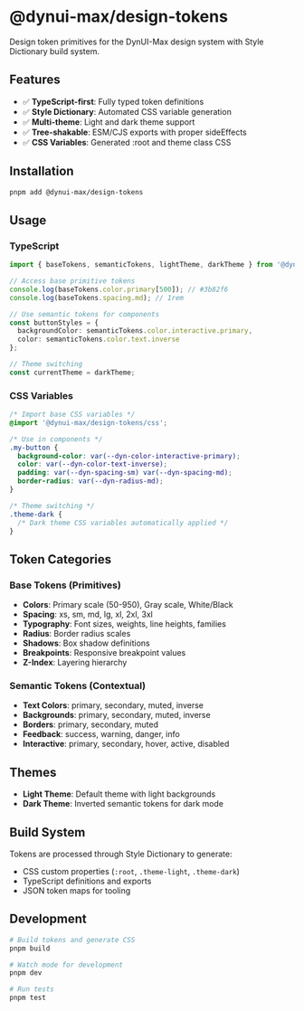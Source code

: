 # @dynui-max/design-tokens

Design token primitives for the DynUI-Max design system with Style Dictionary build system.

## Features

- ✅ **TypeScript-first**: Fully typed token definitions
- ✅ **Style Dictionary**: Automated CSS variable generation  
- ✅ **Multi-theme**: Light and dark theme support
- ✅ **Tree-shakable**: ESM/CJS exports with proper sideEffects
- ✅ **CSS Variables**: Generated :root and theme class CSS

## Installation

```bash
pnpm add @dynui-max/design-tokens
```

## Usage

### TypeScript

```typescript
import { baseTokens, semanticTokens, lightTheme, darkTheme } from '@dynui-max/design-tokens';

// Access base primitive tokens
console.log(baseTokens.color.primary[500]); // #3b82f6
console.log(baseTokens.spacing.md); // 1rem

// Use semantic tokens for components
const buttonStyles = {
  backgroundColor: semanticTokens.color.interactive.primary,
  color: semanticTokens.color.text.inverse
};

// Theme switching
const currentTheme = darkTheme;
```

### CSS Variables

```css
/* Import base CSS variables */
@import '@dynui-max/design-tokens/css';

/* Use in components */
.my-button {
  background-color: var(--dyn-color-interactive-primary);
  color: var(--dyn-color-text-inverse);
  padding: var(--dyn-spacing-sm) var(--dyn-spacing-md);
  border-radius: var(--dyn-radius-md);
}

/* Theme switching */
.theme-dark {
  /* Dark theme CSS variables automatically applied */
}
```

## Token Categories

### Base Tokens (Primitives)

- **Colors**: Primary scale (50-950), Gray scale, White/Black
- **Spacing**: xs, sm, md, lg, xl, 2xl, 3xl
- **Typography**: Font sizes, weights, line heights, families
- **Radius**: Border radius scales
- **Shadows**: Box shadow definitions
- **Breakpoints**: Responsive breakpoint values
- **Z-Index**: Layering hierarchy

### Semantic Tokens (Contextual)

- **Text Colors**: primary, secondary, muted, inverse
- **Backgrounds**: primary, secondary, muted, inverse  
- **Borders**: primary, secondary, muted
- **Feedback**: success, warning, danger, info
- **Interactive**: primary, secondary, hover, active, disabled

## Themes

- **Light Theme**: Default theme with light backgrounds
- **Dark Theme**: Inverted semantic tokens for dark mode

## Build System

Tokens are processed through Style Dictionary to generate:

- CSS custom properties (`:root`, `.theme-light`, `.theme-dark`)
- TypeScript definitions and exports
- JSON token maps for tooling

## Development

```bash
# Build tokens and generate CSS
pnpm build

# Watch mode for development
pnpm dev

# Run tests
pnpm test
```
